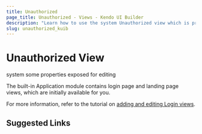 ```yaml
---
title: Unauthorized
page_title: Unauthorized - Views - Kendo UI Builder
description: "Learn how to use the system Unauthorized view which is provided by the Kendo UI Builder tool for creating and managing Angular and AngularJS-based web applications."
slug: unauthorized_kuib
---
```


# Unauthorized View

system
some properties exposed for editing 

The built-in Application module contains login page and landing page views, which are initially available for you.

For more information, refer to the tutorial on [adding and editing Login views]().


## Suggested Links
